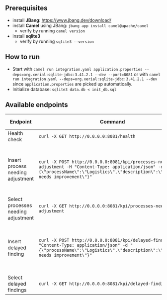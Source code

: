 ## Prerequisites

- install **JBang**: https://www.jbang.dev/download/
- install **Camel** using JBang: `jbang app install camel@apache/camel`
	- verify by running `camel version`
- install **sqlite3**
	- verify by running `sqlite3 --version`

## How to run

- Start
  with `camel run integration.yaml application.properties --deps=org.xerial:sqlite-jdbc:3.41.2.1 --dev --port=8081`
  or with `camel run integration.yaml --deps=org.xerial:sqlite-jdbc:3.41.2.1 --dev` since `application.properties` are
  picked up automatically.
- Initialize database: `sqlite3 data.db < init_db.sql`

## Available endpoints

| Endpoint                            | Command                                                                                                                                                                                      | Response                                                                                               | Side-effect                                                 |
|-------------------------------------|----------------------------------------------------------------------------------------------------------------------------------------------------------------------------------------------|--------------------------------------------------------------------------------------------------------|-------------------------------------------------------------|
| Health check                        | `curl -X GET http://0.0.0.0:8081/health`                                                                                                                                                     | `Camel OK`                                                                                             | -                                                           |
| Insert process needing adjustment   | `curl -X POST http://0.0.0.0:8081/kpi/processes-needing-adjustment -H "Content-Type: application/json" -d "{\"processName\":\"Logistics\",\"description\":\"Logistics needs improvement\"}"` | `Process added successfully`                                                                           | Inserts process name, description and current date into DB. |
| Select processes needing adjustment | `curl -X GET http://0.0.0.0:8081/kpi/processes-needing-adjustment`                                                                                                                           | `[{"id":1,"processName":"Logistics","description":"Logistics needs improvement","date":"2023-05-28"}]` | -                                                           |
| Insert delayed finding              | `curl -X POST http://0.0.0.0:8081/kpi/delayed-findings -H "Content-Type: application/json" -d "{\"processName\":\"Logistics\",\"description\":\"Logistics needs improvement\"}"`             | `Delayed finding added successfully`                                                                   | Inserts process name, description and current date into DB. |
| Select delayed findings             | `curl -X GET http://0.0.0.0:8081/kpi/delayed-findings`                                                                                                                                       | `[{"id":1,"processName":"Logistics","description":"Logistics needs improvement","date":"2023-05-28"}]` | -                                                           |
